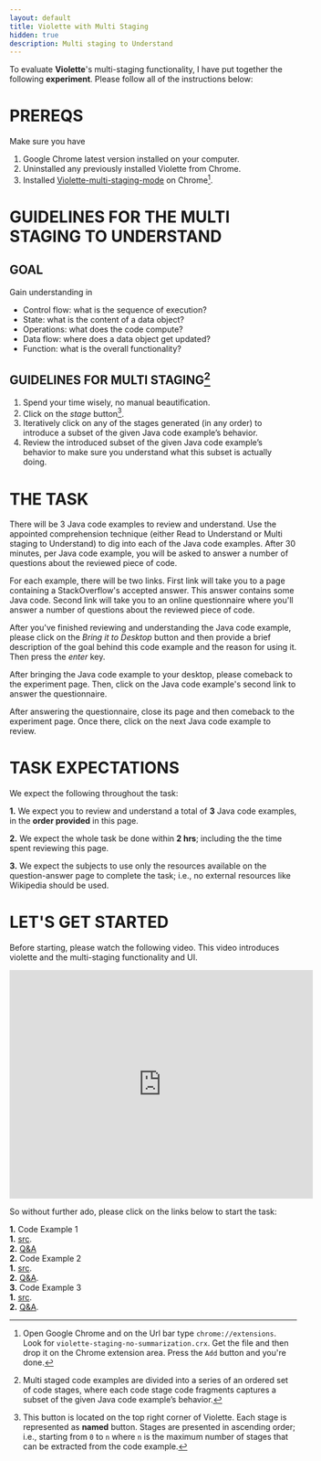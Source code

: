 ```yaml
---
layout: default
title: Violette with Multi Staging
hidden: true
description: Multi staging to Understand
---
```


To evaluate **Violette**'s multi-staging functionality, I have put together the following
**experiment**. Please follow all of the instructions below:


# PREREQS

Make sure you have

1. Google Chrome latest version installed on your computer.
2. Uninstalled any previously installed Violette from Chrome.
3. Installed <a href="http://bit.ly/1IsfPG8" target="_blank">Violette-multi-staging-mode</a> on Chrome[^1].

# GUIDELINES FOR THE MULTI STAGING TO UNDERSTAND

## GOAL

Gain understanding in

* Control flow:   what is the sequence of execution?
* State:          what is the content of a data object?
* Operations:     what does the code compute?
* Data flow:      where does a data object get updated?
* Function:       what is the overall functionality?


## GUIDELINES FOR MULTI STAGING[^2]

1. Spend your time wisely, no manual beautification.
2. Click on the *stage* button[^3].  
3. Iteratively click on any of the stages generated (in any order) to introduce 
a subset of the given Java code example’s behavior.    
4. Review the introduced subset of the given Java code example’s behavior to make
sure you understand what this subset is actually doing.   


# THE TASK

There will be 3 Java code examples to review and understand. Use the appointed 
comprehension technique (either Read to Understand or Multi staging to Understand) 
to dig into each of the Java code examples. After 30 minutes, per Java code example, 
you will be asked to answer a number of questions about the reviewed piece of code.

For each example, there will be two links. First link will take you to a page 
containing a StackOverflow's accepted answer. This answer contains some Java code. 
Second link will take you to an online questionnaire where you'll answer a number 
of questions about the reviewed piece of code.

After you've finished reviewing and understanding the Java code example, please
click on the _Bring it to Desktop_ button and then provide a brief description of the
goal behind this code example and the reason for using it. Then press the _enter_
key.

After bringing the Java code example to your desktop, please comeback to the 
experiment page. Then, click on the Java code example's second link to answer the 
questionnaire.

After answering the questionnaire, close its page and then comeback to the experiment 
page. Once there, click on the next Java code example to review.

# TASK EXPECTATIONS

We expect the following throughout the task:

**1.** We expect you to review and understand a total of **3** Java code examples,
in the **order provided** in this page.

**2.** We expect the whole task be done within **2 hrs**; including the 
the time spent reviewing this page.

**3.** We expect the subjects to use only the resources available on the
question-answer page to complete the task; i.e., no external resources like
Wikipedia should be used.


# LET'S GET STARTED

Before starting, please watch the following video. This video introduces violette and
the multi-staging functionality and UI.

<iframe
     width="532"
     height="400"
     src="https://www.youtube.com/embed/wNBjNcqbDdI"
     frameborder="0"
     allowfullscreen="allowfullscreen"> </iframe>

<!-- <a href="https://www.youtube.com/watch?v=wNBjNcqbDdI" target="_blank">Multi staging Quicksort</a>-->

So without further ado, please click on the links below to start the task:

**1.** Code Example 1  
      **1.** <a href="http://stackoverflow.com/questions/26818478/generating-random-license-plate" target="_blank">src</a>.  
      **2.** <a href="http://bit.ly/1BLdRe4" target="_blank">Q&A</a>  
**2.** Code Example 2  
      **1.** <a href="http://stackoverflow.com/questions/21884805/libgdx-0-9-9-apply-cubemap-in-environment#22777350" target="_blank">src</a>.  
      **2.** <a href="http://bit.ly/1FV2Drr" target="_blank">Q&A</a>.  
**3.** Code Example 3  
      **1.** <a href="http://stackoverflow.com/questions/14210307/android-how-to-get-specific-data-from-url-json#14210519" target="_blank">src</a>.  
      **2.** <a href="http://bit.ly/1KNTkhw" target="_blank">Q&A</a>.  


[^1]: Open Google Chrome and on the Url bar type `chrome://extensions`. Look for `violette-staging-no-summarization.crx`. Get the file and then drop it on the Chrome extension area. Press the `Add` button and you're done.

[^2]: Multi staged code examples are divided into a series of an ordered set of code stages, where each code stage code fragments captures a subset of the given Java code example’s behavior.

[^3]: This button is located on the top right corner of Violette. Each stage is represented as __named__ button. Stages are presented in ascending order; i.e., starting from `0` to `n` where `n` is the maximum number of stages that can be extracted from the code example.